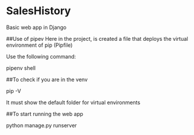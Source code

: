 # SalesHistory
Basic web app in Django

##Use of pipev
Here in the project, is created a file that deploys the virtual environment of pip (Pipfile)

Use the following command:

pipenv shell

##To check if you are in the venv

pip -V 

It must show the default folder for virtual environments 

##To start running the web app 

python manage.py runserver
